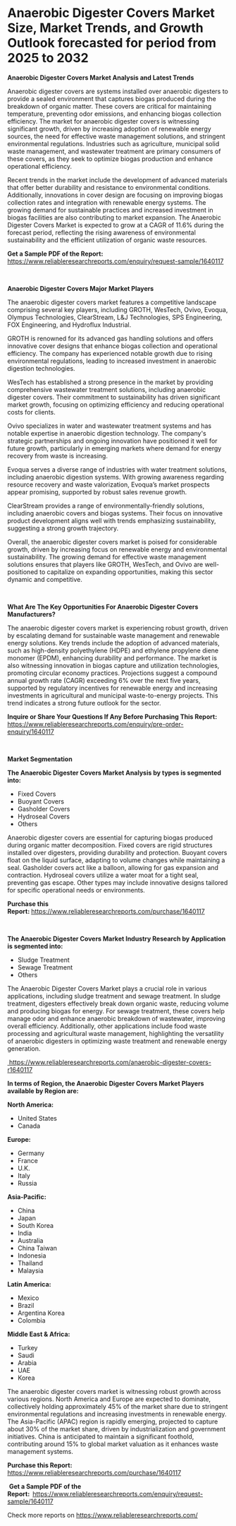 <p><h1>Anaerobic Digester Covers Market Size, Market Trends, and Growth Outlook forecasted for period from 2025 to 2032</h1></p><p><strong>Anaerobic Digester Covers Market Analysis and Latest Trends</strong></p>
<p><p>Anaerobic digester covers are systems installed over anaerobic digesters to provide a sealed environment that captures biogas produced during the breakdown of organic matter. These covers are critical for maintaining temperature, preventing odor emissions, and enhancing biogas collection efficiency. The market for anaerobic digester covers is witnessing significant growth, driven by increasing adoption of renewable energy sources, the need for effective waste management solutions, and stringent environmental regulations. Industries such as agriculture, municipal solid waste management, and wastewater treatment are primary consumers of these covers, as they seek to optimize biogas production and enhance operational efficiency.</p><p>Recent trends in the market include the development of advanced materials that offer better durability and resistance to environmental conditions. Additionally, innovations in cover design are focusing on improving biogas collection rates and integration with renewable energy systems. The growing demand for sustainable practices and increased investment in biogas facilities are also contributing to market expansion. The Anaerobic Digester Covers Market is expected to grow at a CAGR of 11.6% during the forecast period, reflecting the rising awareness of environmental sustainability and the efficient utilization of organic waste resources.</p></p>
<p><strong>Get a Sample PDF of the Report:&nbsp;</strong> <a href="https://www.reliableresearchreports.com/enquiry/request-sample/1640117?utm_campaign=3057&utm_medium=2&utm_source=Github&utm_content=ia&utm_term=05032025&utm_id=anaerobic-digester-covers">https://www.reliableresearchreports.com/enquiry/request-sample/1640117</a></p>
<p>&nbsp;</p>
<p><strong>Anaerobic Digester Covers Major Market Players</strong></p>
<p><p>The anaerobic digester covers market features a competitive landscape comprising several key players, including GROTH, WesTech, Ovivo, Evoqua, Olympus Technologies, ClearStream, L&J Technologies, SPS Engineering, FOX Engineering, and Hydroflux Industrial. </p><p>GROTH is renowned for its advanced gas handling solutions and offers innovative cover designs that enhance biogas collection and operational efficiency. The company has experienced notable growth due to rising environmental regulations, leading to increased investment in anaerobic digestion technologies. </p><p>WesTech has established a strong presence in the market by providing comprehensive wastewater treatment solutions, including anaerobic digester covers. Their commitment to sustainability has driven significant market growth, focusing on optimizing efficiency and reducing operational costs for clients.</p><p>Ovivo specializes in water and wastewater treatment systems and has notable expertise in anaerobic digestion technology. The company's strategic partnerships and ongoing innovation have positioned it well for future growth, particularly in emerging markets where demand for energy recovery from waste is increasing.</p><p>Evoqua serves a diverse range of industries with water treatment solutions, including anaerobic digestion systems. With growing awareness regarding resource recovery and waste valorization, Evoqua’s market prospects appear promising, supported by robust sales revenue growth.</p><p>ClearStream provides a range of environmentally-friendly solutions, including anaerobic covers and biogas systems. Their focus on innovative product development aligns well with trends emphasizing sustainability, suggesting a strong growth trajectory.</p><p>Overall, the anaerobic digester covers market is poised for considerable growth, driven by increasing focus on renewable energy and environmental sustainability. The growing demand for effective waste management solutions ensures that players like GROTH, WesTech, and Ovivo are well-positioned to capitalize on expanding opportunities, making this sector dynamic and competitive.</p></p>
<p>&nbsp;</p>
<p><strong>What Are The Key Opportunities For Anaerobic Digester Covers Manufacturers?</strong></p>
<p><p>The anaerobic digester covers market is experiencing robust growth, driven by escalating demand for sustainable waste management and renewable energy solutions. Key trends include the adoption of advanced materials, such as high-density polyethylene (HDPE) and ethylene propylene diene monomer (EPDM), enhancing durability and performance. The market is also witnessing innovation in biogas capture and utilization technologies, promoting circular economy practices. Projections suggest a compound annual growth rate (CAGR) exceeding 6% over the next five years, supported by regulatory incentives for renewable energy and increasing investments in agricultural and municipal waste-to-energy projects. This trend indicates a strong future outlook for the sector.</p></p>
<p><strong>Inquire or Share Your Questions If Any Before Purchasing This Report:</strong> <a href="https://www.reliableresearchreports.com/enquiry/pre-order-enquiry/1640117?utm_campaign=3057&utm_medium=2&utm_source=Github&utm_content=ia&utm_term=05032025&utm_id=anaerobic-digester-covers">https://www.reliableresearchreports.com/enquiry/pre-order-enquiry/1640117</a></p>
<p>&nbsp;</p>
<p><strong>Market Segmentation</strong></p>
<p><strong>The Anaerobic Digester Covers Market Analysis by types is segmented into:</strong></p>
<p><ul><li>Fixed Covers</li><li>Buoyant Covers</li><li>Gasholder Covers</li><li>Hydroseal Covers</li><li>Others</li></ul></p>
<p><p>Anaerobic digester covers are essential for capturing biogas produced during organic matter decomposition. Fixed covers are rigid structures installed over digesters, providing durability and protection. Buoyant covers float on the liquid surface, adapting to volume changes while maintaining a seal. Gasholder covers act like a balloon, allowing for gas expansion and contraction. Hydroseal covers utilize a water moat for a tight seal, preventing gas escape. Other types may include innovative designs tailored for specific operational needs or environments.</p></p>
<p><strong>Purchase this Report:&nbsp;</strong><a href="https://www.reliableresearchreports.com/purchase/1640117?utm_campaign=3057&utm_medium=2&utm_source=Github&utm_content=ia&utm_term=05032025&utm_id=anaerobic-digester-covers">https://www.reliableresearchreports.com/purchase/1640117</a></p>
<p>&nbsp;</p>
<p><strong>The Anaerobic Digester Covers Market Industry Research by Application is segmented into:</strong></p>
<p><ul><li>Sludge Treatment</li><li>Sewage Treatment</li><li>Others</li></ul></p>
<p><p>The Anaerobic Digester Covers Market plays a crucial role in various applications, including sludge treatment and sewage treatment. In sludge treatment, digesters effectively break down organic waste, reducing volume and producing biogas for energy. For sewage treatment, these covers help manage odor and enhance anaerobic breakdown of wastewater, improving overall efficiency. Additionally, other applications include food waste processing and agricultural waste management, highlighting the versatility of anaerobic digesters in optimizing waste treatment and renewable energy generation.</p></p>
<p><a href="https://www.reliableresearchreports.com/anaerobic-digester-covers-r1640117?utm_campaign=3057&utm_medium=2&utm_source=Github&utm_content=ia&utm_term=05032025&utm_id=anaerobic-digester-covers">&nbsp;https://www.reliableresearchreports.com/anaerobic-digester-covers-r1640117</a></p>
<p><strong>In terms of Region, the Anaerobic Digester Covers Market Players available by Region are:</strong></p>
<p>
    <p> <strong> North America: </strong>
        <ul>
            <li>United States</li>
            <li>Canada</li>
        </ul>
        </p> 
    <p> <strong> Europe: </strong>
        <ul>
            <li>Germany</li>
            <li>France</li>
            <li>U.K.</li>
            <li>Italy</li>
            <li>Russia</li>
        </ul>
        </p> 
    <p> <strong> Asia-Pacific: </strong>
        <ul>
            <li>China</li>
            <li>Japan</li>
            <li>South Korea</li>
            <li>India</li>
            <li>Australia</li>
            <li>China Taiwan</li>
            <li>Indonesia</li>
            <li>Thailand</li>
            <li>Malaysia</li>
        </ul>
        </p> 
    <p> <strong> Latin America: </strong>
        <ul>
            <li>Mexico</li>
            <li>Brazil</li>
            <li>Argentina Korea</li>
            <li>Colombia</li>
        </ul>
        </p> 
    <p> <strong> Middle East & Africa: </strong>
        <ul>
            <li>Turkey</li>
            <li>Saudi</li>
            <li>Arabia</li>
            <li>UAE</li>
            <li>Korea</li>
        </ul>
    </p>
    </p>
<p><p>The anaerobic digester covers market is witnessing robust growth across various regions. North America and Europe are expected to dominate, collectively holding approximately 45% of the market share due to stringent environmental regulations and increasing investments in renewable energy. The Asia-Pacific (APAC) region is rapidly emerging, projected to capture about 30% of the market share, driven by industrialization and government initiatives. China is anticipated to maintain a significant foothold, contributing around 15% to global market valuation as it enhances waste management systems.</p></p>
<p><strong>Purchase this Report: </strong><a href="https://www.reliableresearchreports.com/purchase/1640117?utm_campaign=3057&utm_medium=2&utm_source=Github&utm_content=ia&utm_term=05032025&utm_id=anaerobic-digester-covers">https://www.reliableresearchreports.com/purchase/1640117</a></p>
<p>&nbsp;<strong>Get a Sample PDF of the Report:&nbsp;&nbsp;</strong><a href="https://www.reliableresearchreports.com/enquiry/request-sample/1640117?utm_campaign=3057&utm_medium=2&utm_source=Github&utm_content=ia&utm_term=05032025&utm_id=anaerobic-digester-covers">https://www.reliableresearchreports.com/enquiry/request-sample/1640117</a></p>
<p><strong></strong></p>
<p>Check more reports on <a href="https://www.reliableresearchreports.com/?utm_campaign=3057&utm_medium=2&utm_source=Github&utm_content=ia&utm_term=05032025&utm_id=anaerobic-digester-covers">https://www.reliableresearchreports.com/</a></p>